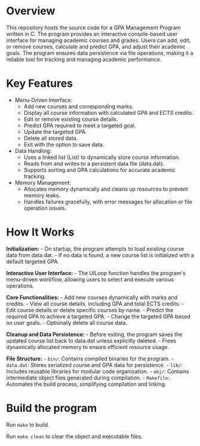 # Overview
This repository hosts the source code for a GPA Management Program written in C. The program provides an interactive console-based user interface for managing academic courses and grades. Users can add, edit, or remove courses, calculate and predict GPA, and adjust their academic goals. The program ensures data persistence via file operations, making it a reliable tool for tracking and managing academic performance.

# Key Features
- Menu-Driven Interface:
    - Add new courses and corresponding marks.
    - Display all course information with calculated GPA and ECTS credits.
    - Edit or remove existing course details.
    - Predict GPA required to meet a targeted goal.
    - Update the targeted GPA.
    - Delete all stored data.
    - Exit with the option to save data.
- Data Handling:
    - Uses a linked list (List) to dynamically store course information.
    - Reads from and writes to a persistent data file (data.dat).
    - Supports sorting and GPA calculations for accurate academic tracking.
- Memory Management:
    - Allocates memory dynamically and cleans up resources to prevent memory leaks.
    - Handles failures gracefully, with error messages for allocation or file operation issues.

# How It Works
**Initialization:**
    - On startup, the program attempts to load existing course data from data.dat.
    - If no data is found, a new course list is initialized with a default targeted GPA.

**Interactive User Interface:**
    - The UILoop function handles the program's menu-driven workflow, allowing users to select and execute various operations.

**Core Functionalities:**
    - Add new courses dynamically with marks and credits.
    - View all course details, including GPA and total ECTS credits.
    - Edit course details or delete specific courses by name.
    - Predict the required GPA to achieve a targeted GPA.
    - Change the targeted GPA based on user goals.
    - Optionally delete all course data.

**Cleanup and Data Persistence:**
    - Before exiting, the program saves the updated course list back to data.dat unless explicitly deleted.
    - Frees dynamically allocated memory to ensure efficient resource usage.

**File Structure:**
    - `bin/`: Contains compiled binaries for the program.
    - `data.dat`: Stores serialized course and GPA data for persistence.
    - `lib/`: Includes reusable libraries for modular code organization.
    - `obj/`: Contains intermediate object files generated during compilation.
    - `Makefile`: Automates the build process, simplifying compilation and linking.

# Build the program
Run `make` to build.

Run `make clean` to clear the object and executable files.
